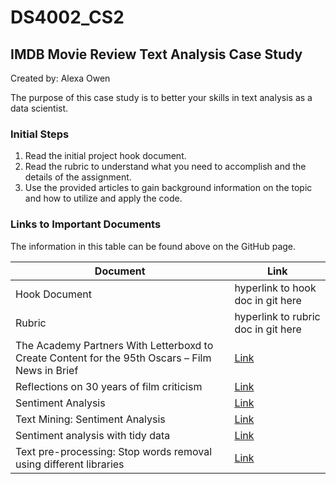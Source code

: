 # DS4002_CS2

## IMDB Movie Review Text Analysis Case Study 

Created by: Alexa Owen 

The purpose of this case study is to better your skills in text analysis as a data scientist. 

### Initial Steps 

1. Read the initial project hook document. 
2. Read the rubric to understand what you need to accomplish and the details of the assignment. 
3. Use the provided articles to gain background information on the topic and how to utilize and apply the code. 

### Links to Important Documents

The information in this table can be found above on the GitHub page.

<div text-align="center">

| Document | Link |
|--------|---------|
| Hook Document| hyperlink to hook doc in git here |
| Rubric | hyperlink to rubric doc in git here |
| The Academy Partners With Letterboxd to Create Content for the 95th Oscars – Film News in Brief | [Link](https://variety.com/2023/artisans/awards/film-news-in-brief-jan-23-1235499284/) |
| Reflections on 30 years of film criticism | [Link](https://www.cityweekly.net/utah/reflections-on-30-years-of-film-criticism/Content?oid=19549447) |
| Sentiment Analysis | [Link](https://bookdown.org/psonkin18/berkshire/sentiment.html) |
| Text Mining: Sentiment Analysis | [Link](https://uc-r.github.io/sentiment_analysis) |
| Sentiment analysis with tidy data | [Link](https://www.tidytextmining.com/sentiment.html) |
| Text pre-processing: Stop words removal using different libraries | [Link](https://towardsdatascience.com/text-pre-processing-stop-words-removal-using-different-libraries-f20bac19929a) |

</div>
